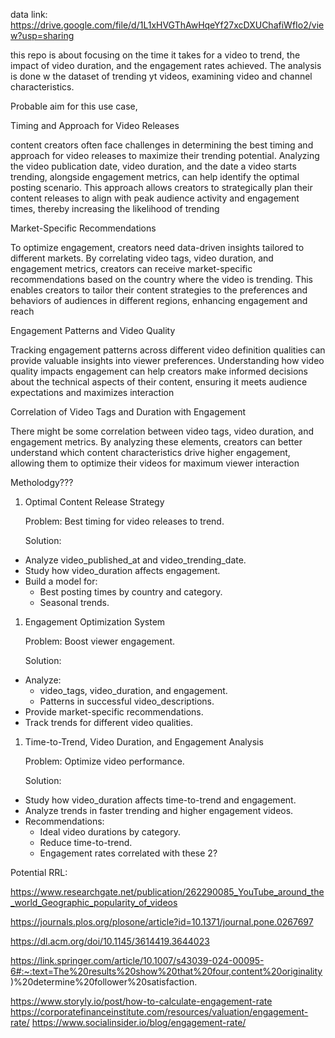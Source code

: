 data link: https://drive.google.com/file/d/1L1xHVGThAwHqeYf27xcDXUChafiWfIo2/view?usp=sharing

this repo is about focusing on the time it takes for a video to trend, the impact of video duration, and the engagement rates achieved. The analysis is done w the dataset of trending yt videos, examining video and channel characteristics. 

Probable aim for this use case,

Timing and Approach for Video Releases

content creators often face challenges in determining the best timing and approach for video releases to maximize their trending potential. Analyzing the video publication date, video duration, and the date a video starts trending, alongside engagement metrics, can help identify the optimal posting scenario. This approach allows creators to strategically plan their content releases to align with peak audience activity and engagement times, thereby increasing the likelihood of trending

Market-Specific Recommendations

To optimize engagement, creators need data-driven insights tailored to different markets. By correlating video tags, video duration, and engagement metrics, creators can receive market-specific recommendations based on the country where the video is trending. This enables creators to tailor their content strategies to the preferences and behaviors of audiences in different regions, enhancing engagement and reach

Engagement Patterns and Video Quality

Tracking engagement patterns across different video definition qualities can provide valuable insights into viewer preferences. Understanding how video quality impacts engagement can help creators make informed decisions about the technical aspects of their content, ensuring it meets audience expectations and maximizes interaction

Correlation of Video Tags and Duration with Engagement

There might be some correlation between video tags, video duration, and engagement metrics. By analyzing these elements, creators can better understand which content characteristics drive higher engagement, allowing them to optimize their videos for maximum viewer interaction

Metholodgy???

1. Optimal Content Release Strategy
    
    Problem: Best timing for video releases to trend.
    
    Solution:
    
- Analyze video_published_at and video_trending_date.
- Study how video_duration affects engagement.
- Build a model for:
    - Best posting times by country and category.
    - Seasonal trends.
1. Engagement Optimization System
    
    Problem: Boost viewer engagement.
    
    Solution:
    
- Analyze:
    - video_tags, video_duration, and engagement.
    - Patterns in successful video_descriptions.
- Provide market-specific recommendations.
- Track trends for different video qualities.
1. Time-to-Trend, Video Duration, and Engagement Analysis
    
    Problem: Optimize video performance.
    
    Solution:
    
- Study how video_duration affects time-to-trend and engagement.
- Analyze trends in faster trending and higher engagement videos.
- Recommendations:
    - Ideal video durations by category.
    - Reduce time-to-trend.
    - Engagement rates correlated with these 2?

Potential RRL:

https://www.researchgate.net/publication/262290085_YouTube_around_the_world_Geographic_popularity_of_videos

https://journals.plos.org/plosone/article?id=10.1371/journal.pone.0267697

https://dl.acm.org/doi/10.1145/3614419.3644023

https://link.springer.com/article/10.1007/s43039-024-00095-6#:~:text=The%20results%20show%20that%20four,content%20originality)%20determine%20follower%20satisfaction.

https://www.storyly.io/post/how-to-calculate-engagement-rate
https://corporatefinanceinstitute.com/resources/valuation/engagement-rate/
https://www.socialinsider.io/blog/engagement-rate/

